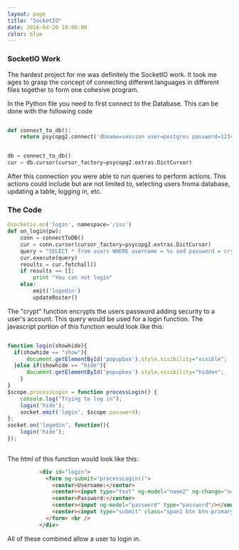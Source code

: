 ```yaml
---
layout: page
title: "SocketIO"
date: 2016-04-20 10:00:00
color: blue
---
```


### SocketIO Work
The hardest project for me was definitely the SocketIO work. It took me ages to grasp the concept of connecting different languages in different files together to form one cohesive program. 

In the Python file you need to first connect to the Database. This can be done with the following code
``` Python

def connect_to_db():
    return psycopg2.connect('dbname=session user=postgres password=1234 host=localhost')

```
``` Python

db = connect_to_db()
cur = db.cursor(cursor_factory=psycopg2.extras.DictCursor)

```
After this connection you were able to run queries to perform actions. This actions could include but are not limited to, selecting users froma database, updating a table, logging in, etc. 

### The Code

``` Python
@socketio.on('login', namespace='/iss')
def on_login(pw):
    conn = connectToDB()
    cur = conn.cursor(cursor_factory=psycopg2.extras.DictCursor)
    query = "SELECT * from users WHERE username = %s and password = crypt(%s, password)"
    cur.execute(query)
    results = cur.fetchall()
    if results == []:
        print "You can not login"
    else:
        emit('logedin')
        updateRoster() 

```
The "crypt" function encrypts the users password adding security to a user's account. This query would be used for a login function. The javascript portion of this function would look like this:
``` JavaScript 

function login(showhide){
  if(showhide == "show"){
      document.getElementById('popupbox').style.visibility="visible";
  }else if(showhide == "hide"){
      document.getElementById('popupbox').style.visibility="hidden"; 
    }
}
$scope.processLogin = function processLogin() {
    console.log("Trying to log in");
    login('hide');
    socket.emit('login', $scope.password);
};
socket.on('logedin', function(){
    login('hide');
});
    
```
The html of this function would look like this: 
``` html
          <div id="login">
            <form ng-submit="processLogin()">
              <center>Username:</center>
              <center><input type="text" ng-model="name2" ng-change="setName2()" placeholder="Username"/></center>
              <center>Password:</center>
              <center><input ng-model="password" type="password"/></center>
              <center><input type="submit" class="span1 btn btn-primary" value="Send" ng-disabled="!password"></center>
            </form> <br />
          </div>
```

All of these combined allow a user to login in. 
